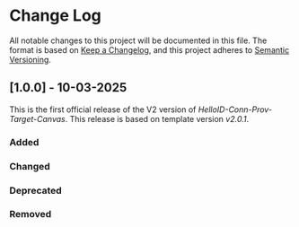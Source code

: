 # Change Log

All notable changes to this project will be documented in this file. The format is based on [Keep a Changelog](https://keepachangelog.com), and this project adheres to [Semantic Versioning](https://semver.org).

## [1.0.0] - 10-03-2025

This is the first official release of the V2 version of  _HelloID-Conn-Prov-Target-Canvas_. This release is based on template version _v2.0.1_.

### Added

### Changed

### Deprecated

### Removed